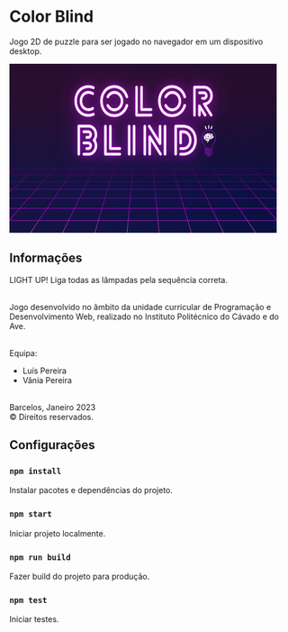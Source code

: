# Color Blind
Jogo 2D de puzzle para ser jogado no navegador em um dispositivo desktop.

<img width="475" height="300" src="src/assets/backgrounds/menu-background.png">


## Informações

LIGHT UP! Liga todas as lâmpadas pela sequência correta.<br /><br />

Jogo desenvolvido no âmbito da unidade curricular de
Programação e Desenvolvimento Web,
realizado no Instituto Politécnico do Cávado e do Ave.<br /><br />

Equipa:<br />
- Luís Pereira<br />
- Vânia Pereira<br /><br />

Barcelos, Janeiro 2023<br />
© Direitos reservados.


## Configurações

### `npm install`
Instalar pacotes e dependências do projeto.

### `npm start`
Iniciar projeto localmente.

### `npm run build`
Fazer build do projeto para produção.

### `npm test`
Iniciar testes.
